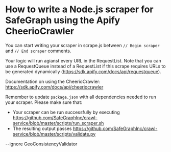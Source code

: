 # How to write a Node.js scraper for SafeGraph using the Apify CheerioCrawler

You can start writing your scraper in scrape.js between `// Begin scraper` and `// End scraper` comments. 

Your logic will run agianst every URL in the RequestList. Note that you can use a RequestQueue instead of a RequestList if this scrape requires URLs to be generated dynamically (https://sdk.apify.com/docs/api/requestqueue).

Documentation on using the CheerioCrawler: https://sdk.apify.com/docs/api/cheeriocrawler

Remember to update `package.json` with all dependencies needed to run your scraper.
Please make sure that:
* Your scraper can be run successfully by executing https://github.com/SafeGraphInc/crawl-service/blob/master/scripts/run_scraper.sh
* The resulting output passes https://github.com/SafeGraphInc/crawl-service/blob/master/scripts/validate.py

--ignore GeoConsistencyValidator
